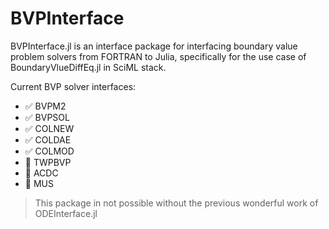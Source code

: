 # BVPInterface

BVPInterface.jl is an interface package for interfacing boundary value problem solvers from FORTRAN to Julia, specifically for the use case of BoundaryVlueDiffEq.jl in SciML stack.

Current BVP solver interfaces:

- ✅ BVPM2
- ✅ BVPSOL
- ✅ COLNEW
- ✅ COLDAE
- ✅ COLMOD
- 🚧 TWPBVP
- 🚧 ACDC
- 🚧 MUS

> This package in not possible without the previous wonderful work of ODEInterface.jl

